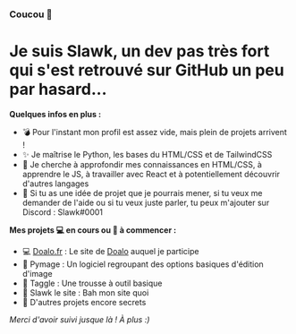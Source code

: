 ### Coucou 👋

# Je suis Slawk, un dev pas très fort qui s'est retrouvé sur GitHub un peu par hasard...

**Quelques infos en plus :**

- 💣 Pour l'instant mon profil est assez vide, mais plein de projets arrivent !
- ✨ Je maîtrise le Python, les bases du HTML/CSS et de TailwindCSS
- 🔭 Je cherche à approfondir mes connaissances en HTML/CSS, à apprendre le JS, à travailler avec React et à potentiellement découvrir d'autres langages
- 💬 Si tu as une idée de projet que je pourrais mener, si tu veux me demander de l'aide ou si tu veux juste parler, tu peux m'ajouter sur Discord : Slawk#0001

**Mes projets 💻 en cours ou 🚧 à commencer :**
- 💻 [Doalo.fr](https://github.com/Doalou/doalo.fr) : Le site de [Doalo](https://github.com/Doalou) auquel je participe
- 🚧 Pymage : Un logiciel regroupant des options basiques d'édition d'image
- 🚧 Taggle : Une trousse à outil basique
- 🚧 Slawk le site : Bah mon site quoi
- 👀 D'autres projets encore secrets

*Merci d'avoir suivi jusque là ! À plus :)*
